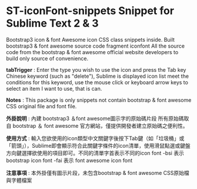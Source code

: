 # ST-iconFont-snippets Snippet for Sublime Text 2 & 3

Bootstrap3 icon & font Awesome icon CSS class snippets inside.
Built bootstrap3 & font awesome source code fragment iconfont
All the source code from the bootstrap & font awesome official website developers to build only source of convenience.


**tabTrigger** : Enter the type you wish to use the icon and press the Tab key Chinese keyword (such as "delete"), Sublime is displayed icon list meet the conditions for this keyword, use the mouse click or keyboard arrow keys to select an item I want to use, that is can.

**Notes** : This package is only snippets not contain bootstrap & font awesome CSS original file and font file.

<!-- =========================================================== -->

**外掛說明** : 內建 bootstrap3 ＆font awesome圖示字的原始碼片段
所有原始碼取自 bootstrap ＆ font awesome 官方網站，僅提供開發者建立原始碼之便利性。


**使用方式** : 輸入您欲使用的icon類型中文關鍵字後按下Tab鍵（如「垃圾桶」或「箭頭」），Sublime即會顯示符合此關鍵字條件的icon清單，使用滑鼠點選或鍵盤方向鍵選擇欲使用的項目即可。不同的清單字首表示不同的icon font
-bsi  表示 bootstrap icon font
-fai  表示 font awesome icon font


**注意事項** : 本外掛僅有圖示片段，未包含bootstrap & font awesome CSS原始檔與字體檔案